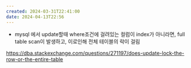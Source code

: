 ```yaml
---
created: 2024-03-31T22:41:00
date: 2024-04-13T22:56
---
```

- mysql 에서 update할때 where조건에 걸려있는 컬럼이 index가 아니라면, full table scan이 발생하고, 이로인해 전체 테이블의 락이 걸림



https://dba.stackexchange.com/questions/271197/does-update-lock-the-row-or-the-entire-table